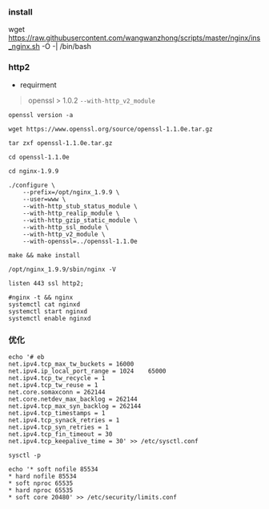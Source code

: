 ### install
wget https://raw.githubusercontent.com/wangwanzhong/scripts/master/nginx/ins_nginx.sh -O -| /bin/bash

### http2

- requirment

> openssl > 1.0.2 `--with-http_v2_module`
```
openssl version -a

wget https://www.openssl.org/source/openssl-1.1.0e.tar.gz

tar zxf openssl-1.1.0e.tar.gz 

cd openssl-1.1.0e

cd nginx-1.9.9

./configure \
    --prefix=/opt/nginx_1.9.9 \
    --user=www \
    --with-http_stub_status_module \
    --with-http_realip_module \
    --with-http_gzip_static_module \
    --with-http_ssl_module \
    --with-http_v2_module \
    --with-openssl=../openssl-1.1.0e

make && make install

/opt/nginx_1.9.9/sbin/nginx -V

listen 443 ssl http2;

#nginx -t && nginx
systemctl cat nginxd
systemctl start nginxd
systemctl enable nginxd
```


### 优化
```
echo '# eb
net.ipv4.tcp_max_tw_buckets = 16000
net.ipv4.ip_local_port_range = 1024    65000
net.ipv4.tcp_tw_recycle = 1
net.ipv4.tcp_tw_reuse = 1
net.core.somaxconn = 262144
net.core.netdev_max_backlog = 262144
net.ipv4.tcp_max_syn_backlog = 262144
net.ipv4.tcp_timestamps = 1
net.ipv4.tcp_synack_retries = 1
net.ipv4.tcp_syn_retries = 1
net.ipv4.tcp_fin_timeout = 30
net.ipv4.tcp_keepalive_time = 30' >> /etc/sysctl.conf

sysctl -p

echo '* soft nofile 85534
* hard nofile 85534
* soft nproc 65535
* hard nproc 65535
* soft core 20480' >> /etc/security/limits.conf
```